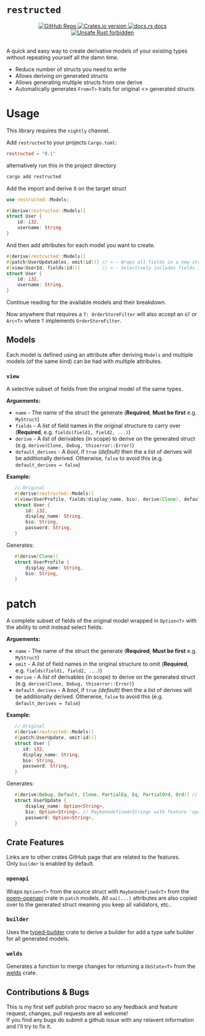 # `restructed`

<!-- Credit to poem crate for this readme.md section! I love that crate! -->
<div align="center">
  <a href="https://github.com/NexRX/restructed">
    <img src="https://img.shields.io/badge/GitHub-100000?style=for-the-badge&logo=github&logoColor=white"
      alt="GitHub Repo" />
  </a>
  <!-- Crates version -->
  <a href="https://crates.io/crates/restructed">
    <img src="https://img.shields.io/crates/v/restructed.svg?style=flat-square"
    alt="Crates.io version" />
  </a>
  <!-- docs.rs docs -->
  <a href="https://docs.rs/restructed">
    <img src="https://img.shields.io/badge/docs-latest-blue.svg?style=flat-square"
      alt="docs.rs docs" />
  </a>
  <a href="https://github.com/rust-secure-code/safety-dance/">
    <img src="https://img.shields.io/badge/unsafe-forbidden-success.svg?style=flat-square"
      alt="Unsafe Rust forbidden" />
  </a>
</div>
<br/>

A quick and easy way to create derivative models of your existing types without repeating yourself all the damn time. <br/>

- Reduce number of structs you need to write
- Allows deriving on generated structs
- Allows generating multiple structs from one derive
- Automatically generates `From<T>` traits for original <> generated structs

# Usage

This library requires the `nightly` channel.

Add `restructed` to your projects `Cargo.toml`:

```toml
restructed = "0.1"
```

alternatively run this in the project directory

```sh
cargo add restructed
```

Add the import and derive it on the target struct

```rust
use restructed::Models;

#[derive(restructed::Models)]
struct User {
    id: i32,
    username: String
}

```

And then add attributes for each model you want to create.

```rust
#[derive(restructed::Models)]
#[patch(UserUpdatables, omit(id))] // <-- Wraps all fields in a new struct with Option
#[view(UserId, fields(id))]        // <-- Selectively includes fields in a new struct
struct User {
    id: i32,
    username: String,
}
```

Continue reading for the available models and their breakdown.

Now anywhere that requires a `T: OrderStoreFilter` will also accept an `&T` or `Arc<T>` where `T` implements `OrderStoreFilter`.

## Models

Each model is defined using an attribute after deriving `Models` and multiple models (of the same kind) can be had with multiple attributes.

### `view`

A selective subset of fields from the original model of the same types.

**Arguements:**

- `name` - The name of the struct the generate (**Required**, **Must be first** e.g. `MyStruct`)
- `fields` - A _list_ of field names in the original structure to carry over (**Required**, e.g. `fields(field1, field2, ...)`)
- `derive` - A _list_ of derivables (in scope) to derive on the generated struct (e.g. `derive(Clone, Debug, thiserror::Error)`)
- `default_derives` - A *bool*, if `true` *(default)* then the a list of derives will be additionally derived. Otherwise, `false` to avoid this (e.g. `default_derives = false`)

**Example:**
```rust
   // Original
   #[derive(restructed::Models)]
   #[view(UserProfile, fields(display_name, bio), derive(Clone), default_derives = false)]
   struct User {
       id: i32,
       display_name: String,
       bio: String,
       password: String,
   }
```
Generates:
```rust
   #[derive(Clone)]
   struct UserProfile {
       display_name: String,
       bio: String,
   }
```

# patch
A complete subset of fields of the original model wrapped in `Option<T>` with the ability to omit instead select fields.

**Arguements:**
- `name` - The name of the struct the generate (**Required**, **Must be first** e.g. `MyStruct`)
- `omit` - A *list* of field names in the original structure to omit (**Required**, e.g. `fields(field1, field2, ...)`)
- `derive` - A *list* of derivables (in scope) to derive on the generated struct (e.g. `derive(Clone, Debug, thiserror::Error)`)
- `default_derives` - A *bool*, if `true` *(default)* then the a list of derives will be additionally derived. Otherwise, `false` to avoid this (e.g. `default_derives = false`)
 
**Example:**
```rust
   // Original
   #[derive(restructed::Models)]
   #[patch(UserUpdate, omit(id))]
   struct User {
      id: i32,
      display_name: String,
      bio: String,
      password: String,
   }
```
 
Generates:
```rust
   #[derive(Debug, Default, Clone, PartialEq, Eq, PartialOrd, Ord)] // <-- Default derives (when *not* disabled)
   struct UserUpdate {
       display_name: Option<String>,
       bio: Option<String>, // MaybeUndefined<String> with feature 'openapi'
       password: Option<String>,
   }
```

## Crate Features

Links are to other crates GitHub page that are related to the features.<br/>
Only `builder` is enabled by default.

### `openapi`

Wraps `Option<T>` from the source struct with `MaybeUndefined<T>` from the [poem-openapi](https://github.com/poem-web/poem/tree/master/poem-openapi) crate in `patch` models. All `oai(...)` attributes are also copied over to the generated struct meaning you keep all validators, etc..

### `builder`

Uses the [typed-builder](https://github.com/idanarye/rust-typed-builder) crate to derive a builder for add a type safe builder for all generated models.

### `welds`

Generates a function to merge changes for returning a `DbState<T>` from the [welds](https://github.com/weldsorm/welds) crate.

## Contributions & Bugs

This is my first self publish proc macro so any feedback and feature request, changes, pull requests are all welcome! <br/>
If you find any bugs do submit a github issue with any relavent information and I'll try to fix it.
